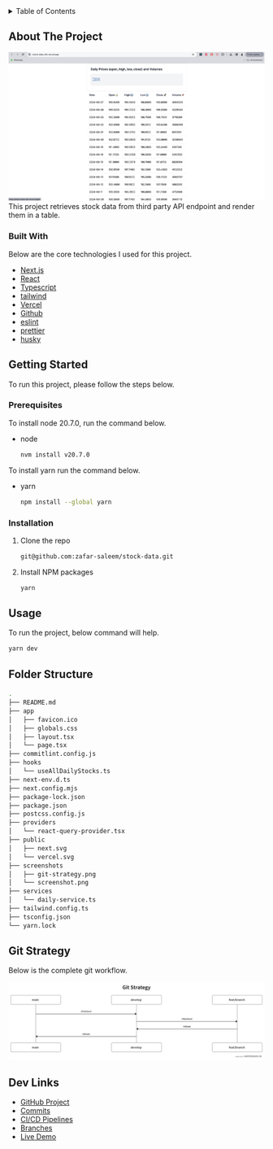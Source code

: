 <!-- TABLE OF CONTENTS -->
<details>
  <summary>Table of Contents</summary>
  <ol>
    <li>
      <a href="#about-the-project">About The Project</a>
      <ul>
        <li><a href="#built-with">Built With</a></li>
      </ul>
    </li>
    <li>
      <a href="#getting-started">Getting Started</a>
      <ul>
        <li><a href="#prerequisites">Prerequisites</a></li>
        <li><a href="#installation">Installation</a></li>
      </ul>
    </li>
    <li><a href="#usage">Usage</a></li>
    <li><a href="#folder-structure">Folder Structure</a></li>
    <li><a href="#git-strategy">Git Strategy</a></li>
    <li><a href="#dev-links">Dev Links</a></li>
  </ol>
</details>



<!-- ABOUT THE PROJECT -->
## About The Project

![Range Input](screenshots/screenshot.png)
This project retrieves stock data from third party API endpoint and render them in a table.



### Built With

Below are the core technologies I used for this project.

* [Next.js](https://nextjs.org/)
* [React](https://reactjs.org/)
* [Typescript](https://www.typescriptlang.org/)
* [tailwind](https://tailwindcss.com/)
* [Vercel](https://vercel.com/)
* [Github](https://github.com/)
* [eslint](https://eslint.org/)
* [prettier](https://prettier.io/)
* [husky](https://github.com/typicode/husky)


<!-- GETTING STARTED -->
## Getting Started

To run this project, please follow the steps below.

### Prerequisites

To install node 20.7.0, run the command below.

* node
  ```sh
  nvm install v20.7.0
  ```

To install yarn run the command below.
* yarn
  ```sh
  npm install --global yarn
  ```

### Installation

1. Clone the repo
   ```sh
   git@github.com:zafar-saleem/stock-data.git
   ```
2. Install NPM packages
   ```sh
   yarn
   ```

<!-- USAGE EXAMPLES -->
## Usage

To run the project, below command will help.

  ```sh
  yarn dev
  ```



<!-- FOLDER STRUCTURE -->
## Folder Structure

  ```bash
  .
  ├── README.md
  ├── app
  │   ├── favicon.ico
  │   ├── globals.css
  │   ├── layout.tsx
  │   └── page.tsx
  ├── commitlint.config.js
  ├── hooks
  │   └── useAllDailyStocks.ts
  ├── next-env.d.ts
  ├── next.config.mjs
  ├── package-lock.json
  ├── package.json
  ├── postcss.config.js
  ├── providers
  │   └── react-query-provider.tsx
  ├── public
  │   ├── next.svg
  │   └── vercel.svg
  ├── screenshots
  │   ├── git-strategy.png
  │   └── screenshot.png
  ├── services
  │   └── daily-service.ts
  ├── tailwind.config.ts
  ├── tsconfig.json
  └── yarn.lock
  ```

<!-- GIT STRATEGY -->
## Git Strategy

Below is the complete git workflow.

![Screenshot](screenshots/git-strategy.png)

<!-- DEV LINKS -->
## Dev Links

* [GitHub Project](https://github.com/zafar-saleem/stock-data)
* [Commits](https://github.com/zafar-saleem/stock-data/commits/main/)
* [CI/CD Pipelines](https://github.com/zafar-saleem/stock-data/deployments)
* [Branches](https://github.com/zafar-saleem/stock-data/branches)
* [Live Demo](https://stock-data-silk.vercel.app/)
